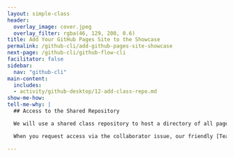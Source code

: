 ```yaml
---
layout: simple-class
header:
  overlay_image: cover.jpeg
  overlay_filter: rgba(46, 129, 200, 0.6)
title: Add Your GitHub Pages Site to the Showcase
permalink: /github-cli/add-github-pages-site-showcase
next-page: /github-cli/github-flow-cli
facilitator: false
sidebar:
  nav: "github-cli"
main-content:
  includes:
  - activity/github-desktop/12-add-class-repo.md  
show-me-how:
tell-me-why: |
  ## Access to the Shared Repository

  We will use a shared class repository to host a directory of all pages that have been created as a part of this course.

  When you request access via the collaborator issue, our friendly [Teacherbot](https://github.com/teacher-bot/teacherbot) will add you as a collaborator. This will ensure you have the ability to push to this repository, and can add your site.

---
```

